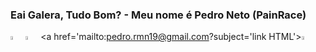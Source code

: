 ### Eai Galera, Tudo Bom? - Meu nome é Pedro Neto (PainRace)


<a href="https://www.instagram.com/pedro.rmn19/"><img width="4%" class="teste" src="https://cdn-icons-png.flaticon.com/512/2111/2111463.png"></a>
<a href="https://www.facebook.com/profile.php?id=100029653882575"><img width="4%" class="teste" src="https://cdn-icons-png.flaticon.com/512/733/733547.png"></a>
<a href='mailto:pedro.rmn19@gmail.com?subject='link HTML'><img width="4%" class="teste" src="https://cdn-icons.flaticon.com/png/512/2504/premium/2504727.png?token=exp=1659449508~hmac=26cc305a7528164c9a16ce743c278b08"></a>
